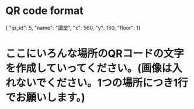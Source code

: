 # QR code format
{ "qr_id": 5, "name": "講堂", "x": 560, "y": 160, "floor": 1}
# ここにいろんな場所のQRコードの文字を作成していってください。(画像は入れないでください。1つの場所につき1行でお願いします。)
